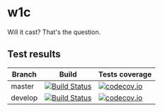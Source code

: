 # w1c
Will it cast? That's the question.

## Test results
Branch          | Build         | Tests coverage
----------------|-------------- | --------------
master          | [![Build Status](https://travis-ci.org/Caian/w1c.svg?branch=master)](https://travis-ci.org/Caian/w1c) | [![codecov.io](https://codecov.io/github/Caian/w1c/coverage.svg?branch=master)](https://codecov.io/github/Caian/w1c)
develop         | [![Build Status](https://travis-ci.org/Caian/w1c.svg?branch=develop)](https://travis-ci.org/Caian/w1c) | [![codecov.io](https://codecov.io/github/Caian/w1c/coverage.svg?branch=develop)](https://codecov.io/github/Caian/w1c)
